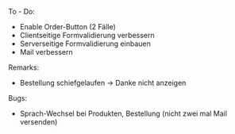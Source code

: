 To - Do:
* Enable Order-Button (2 Fälle)
* Clientseitige Formvalidierung verbessern
* Serverseitige Formvalidierung einbauen
* Mail verbessern

Remarks:
* Bestellung schiefgelaufen -> Danke nicht anzeigen

Bugs:
* Sprach-Wechsel bei Produkten, Bestellung (nicht zwei mal Mail versenden)
